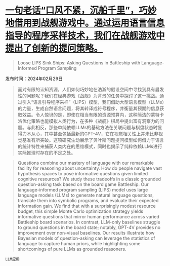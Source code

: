 # [一句老话“口风不紧，沉船千里”，巧妙地借用到战舰游戏中。通过运用语言信息指导的程序采样技术，我们在战舰游戏中提出了创新的提问策略。](https://arxiv.org/abs/2402.19471)

> Loose LIPS Sink Ships: Asking Questions in Battleship with Language-Informed Program Sampling

发布时间：2024年02月29日

> 面对有限的认知资源，人们如何巧妙地在浩瀚的假设空间中寻找到具有启发性的问题呢？我们在经典游戏《战舰》为背景的任务中探讨了这一挑战。通过引入“语言引导程序采样”（LIPS）模型，我们借助大型语言模型（LLMs）的力量，生成自然语言问题，将其转译成符号程序，并衡量其预期的信息获取效益。令人惊讶的是，即使在相当有限的资源预算内，这种简洁的蒙特卡洛优化策略也能模拟人类行为，在多种《战舰》棋局中提出富有洞察力的问题。与此相反，那些单纯依赖LLMs的基础方法在关联问题与棋盘状态时显得力不从心，其中甚至包括最新的GPT-4V，它在视觉相关性上并未比非视觉基准有所突破。这项研究生动展示了贝叶斯问题提问模型如何借力于语言的统计特性来捕获人类内在的思维模式，同时也揭示了纯粹依赖LLMs进行实际推理时存在的不足之处。

> Questions combine our mastery of language with our remarkable facility for reasoning about uncertainty. How do people navigate vast hypothesis spaces to pose informative questions given limited cognitive resources? We study these tradeoffs in a classic grounded question-asking task based on the board game Battleship. Our language-informed program sampling (LIPS) model uses large language models (LLMs) to generate natural language questions, translate them into symbolic programs, and evaluate their expected information gain. We find that with a surprisingly modest resource budget, this simple Monte Carlo optimization strategy yields informative questions that mirror human performance across varied Battleship board scenarios. In contrast, LLM-only baselines struggle to ground questions in the board state; notably, GPT-4V provides no improvement over non-visual baselines. Our results illustrate how Bayesian models of question-asking can leverage the statistics of language to capture human priors, while highlighting some shortcomings of pure LLMs as grounded reasoners.

`LLM应用`